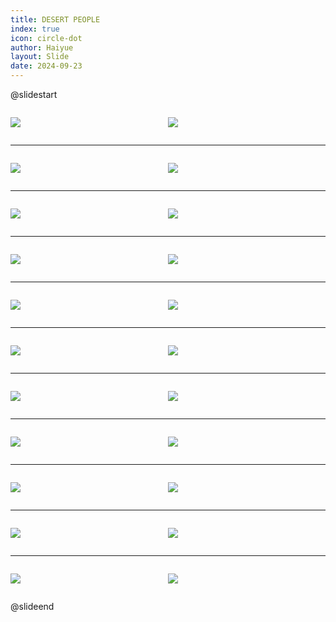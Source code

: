 ```yaml
---
title: DESERT PEOPLE
index: true
icon: circle-dot
author: Haiyue
layout: Slide
date: 2024-09-23
---
```

 
@slidestart

<div style="display:flex">
<div style="flex:1">

![](/reading/english/Level-P/DESERT%20PEOPLE/001.webp)
</div>
<div style="flex:1">

![](/reading/english/Level-P/DESERT%20PEOPLE/002.webp)
</div>
</div>

---

<div style="display:flex">
<div style="flex:1">

![](/reading/english/Level-P/DESERT%20PEOPLE/003.webp)
</div>
<div style="flex:1">

![](/reading/english/Level-P/DESERT%20PEOPLE/004.webp)
</div>
</div>

---

<div style="display:flex">
<div style="flex:1">

![](/reading/english/Level-P/DESERT%20PEOPLE/005.webp)
</div>
<div style="flex:1">

![](/reading/english/Level-P/DESERT%20PEOPLE/006.webp)
</div>
</div>

---

<div style="display:flex">
<div style="flex:1">

![](/reading/english/Level-P/DESERT%20PEOPLE/007.webp)
</div>
<div style="flex:1">

![](/reading/english/Level-P/DESERT%20PEOPLE/008.webp)
</div>
</div>

---

<div style="display:flex">
<div style="flex:1">

![](/reading/english/Level-P/DESERT%20PEOPLE/009.webp)
</div>
<div style="flex:1">

![](/reading/english/Level-P/DESERT%20PEOPLE/010.webp)
</div>
</div>

---

<div style="display:flex">
<div style="flex:1">

![](/reading/english/Level-P/DESERT%20PEOPLE/011.webp)
</div>
<div style="flex:1">

![](/reading/english/Level-P/DESERT%20PEOPLE/012.webp)
</div>
</div>

---

<div style="display:flex">
<div style="flex:1">

![](/reading/english/Level-P/DESERT%20PEOPLE/013.webp)
</div>
<div style="flex:1">

![](/reading/english/Level-P/DESERT%20PEOPLE/014.webp)
</div>
</div>

---

<div style="display:flex">
<div style="flex:1">

![](/reading/english/Level-P/DESERT%20PEOPLE/015.webp)
</div>
<div style="flex:1">

![](/reading/english/Level-P/DESERT%20PEOPLE/016.webp)
</div>
</div>

---

<div style="display:flex">
<div style="flex:1">

![](/reading/english/Level-P/DESERT%20PEOPLE/017.webp)
</div>
<div style="flex:1">

![](/reading/english/Level-P/DESERT%20PEOPLE/018.webp)
</div>
</div>

---

<div style="display:flex">
<div style="flex:1">

![](/reading/english/Level-P/DESERT%20PEOPLE/019.webp)
</div>
<div style="flex:1">

![](/reading/english/Level-P/DESERT%20PEOPLE/020.webp)
</div>
</div>

---

<div style="display:flex">
<div style="flex:1">

![](/reading/english/Level-P/DESERT%20PEOPLE/021.webp)
</div>
<div style="flex:1">

![](/reading/english/Level-P/DESERT%20PEOPLE/022.webp)
</div>
</div>

@slideend